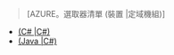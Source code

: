 > [AZURE。選取器清單 (裝置 |定域機組)]
- [(C# |C#)](../articles/iot-hub-csharp-csharp-getstarted.md)
- [(Java |C#)](../articles/iot-hub-java-csharp-getstarted.md)
